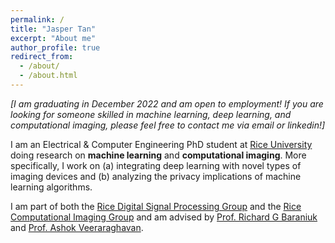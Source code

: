 ```yaml
---
permalink: /
title: "Jasper Tan"
excerpt: "About me"
author_profile: true
redirect_from: 
  - /about/
  - /about.html
---
```


*[I am graduating in December 2022 and am open to employment! If you are looking for someone skilled in machine learning, deep learning, and computational imaging, please feel free to contact me via email or linkedin!]*

I am an Electrical & Computer Engineering PhD student at [Rice University](https://www.rice.edu) doing research on **machine learning** and **computational imaging**. 
More specifically, I work on (a) integrating deep learning with novel types of imaging devices and (b) analyzing the privacy implications of machine learning algorithms.


I am part of both the [Rice Digital Signal Processing Group](https://dsp.rice.edu) and the [Rice Computational Imaging Group](https://computationalimaging.rice.edu) and am advised by [Prof. Richard G Baraniuk](https://richb.rice.edu) and [Prof. Ashok Veeraraghavan](https://profiles.rice.edu/faculty/ashok-veeraraghavan).